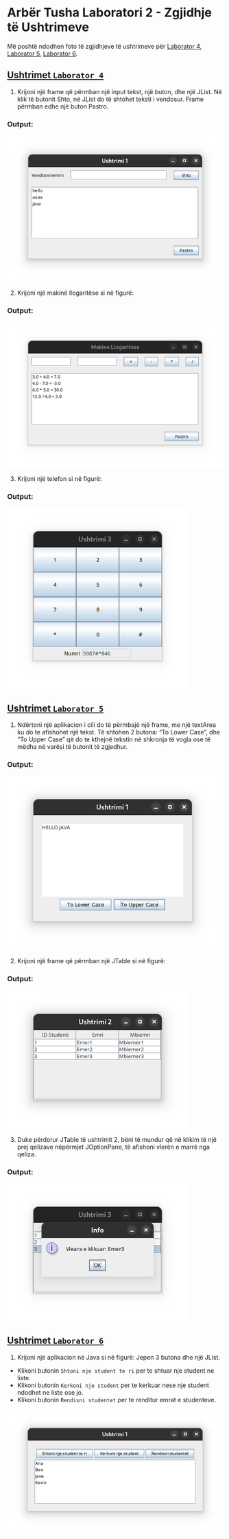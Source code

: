 # Arbër Tusha Laboratori 2 - Zgjidhje të Ushtrimeve

Më poshtë ndodhen foto të zgjidhjeve të ushtrimeve për [Laborator 4](/Laborator%204/), [Laborator 5](/Laborator%205/), [Laborator 6](/Laborator%206/).

## [Ushtrimet `Laborator 4`](/Laborator%204/)

1. Krijoni një frame që përmban një input tekst, një buton, dhe një JList. Në klik të butonit
   Shto, në JList do të shtohet teksti i vendosur. Frame përmban edhe një buton Pastro.

### Output:

![Ushtrimi 1 Lab 4](/Screenshots/lab-4-ushtrimi-1.png)

2. Krijoni një makinë llogaritëse si në figurë:

### Output:

![Ushtrimi 2 Lab 4](/Screenshots/lab-4-ushtrimi-2.png)

3. Krijoni një telefon si në figurë:

### Output:

![Ushtrimi 3 Lab 4](/Screenshots/lab-4-ushtrimi-3.png)

## [Ushtrimet `Laborator 5`](/Laborator%205/)

1. Ndërtoni një aplikacion i cili do të përmbajë një frame, me një textArea ku do te
   afishohet një tekst. Të shtohen 2 butona: “To Lower Case”, dhe “To Upper Case”
   që do te kthejnë tekstin në shkronja të vogla ose të mëdha në varësi të butonit të
   zgjedhur.

### Output:

![Ushtrimi 1 Lab 5](/Screenshots/lab-5-ushtrimi-1.png)

2. Krijoni një frame që përmban një JTable si në figurë:

### Output:

![Ushtrimi 2 Lab 5](/Screenshots/lab-5-ushtrimi-2.png)

3. Duke përdorur JTable të ushtrimit 2, bëni të mundur që në klikim të një prej
   qelizave nëpërmjet JOptionPane, të afishoni vlerën e marrë nga qeliza.

### Output:

![Ushtrimi 2 Lab 5](/Screenshots/lab-5-ushtrimi-3.png)

## [Ushtrimet `Laborator 6`](/Laborator%206/)

1. Krijoni një aplikacion në Java si në figurë:
   Jepen 3 butona dhe një JList.

- Klikoni butonin `Shtoni nje student te ri` per te shtuar nje student ne liste.
- Klikoni butonin `Kerkoni nje student` per te kerkuar nese nje student ndodhet ne liste ose jo.
- Klikoni butonin `Rendisni studentet` per te renditur emrat e studenteve.

![Ushtrimi 1 Lab 6](/Screenshots/lab-6-ushtrimi-1.png)

